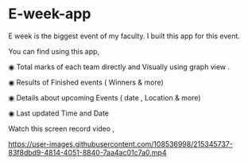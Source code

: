 # E-week-app

E week is the biggest event of my faculty.
I built this app for this event.

You can find using this app, 

◉ Total marks of each team directly and Visually using graph view .

◉ Results of Finished events ( Winners & more) 

◉ Details about upcoming Events ( date , Location & more)

◉ Last updated Time and Date 



Watch this screen record video ,  

https://user-images.githubusercontent.com/108536998/215345737-83f8dbd9-4814-4051-8840-7aa4ac01c7a0.mp4

